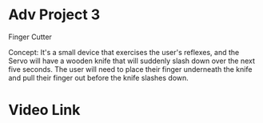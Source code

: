# Adv Project 3

Finger Cutter

Concept: It's a small device that exercises the user's reflexes, and the Servo will have a wooden knife that will suddenly slash down over the next five seconds. The user will need to place their finger underneath the knife and pull their finger out before the knife slashes down.

# Video Link

